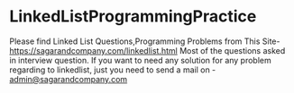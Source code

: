 # LinkedListProgrammingPractice
Please find Linked List Questions,Programming Problems from This Site- https://sagarandcompany.com/linkedlist.html
Most of the questions asked in interview question.
If you want to need any solution for any problem regarding to linkedlist, just you need to send a mail on - admin@sagarandcompany.com
